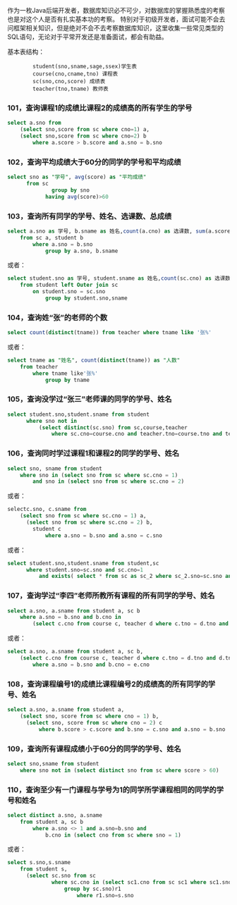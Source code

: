 作为一枚Java后端开发者，数据库知识必不可少，对数据库的掌握熟悉度的考察也是对这个人是否有扎实基本功的考察。
特别对于初级开发者，面试可能不会去问框架相关知识，但是绝对不会不去考察数据库知识，这里收集一些常见类型的SQL语句，无论对于平常开发还是准备面试，都会有助益。

基本表结构：
```
        student(sno,sname,sage,ssex)学生表
        course(cno,cname,tno) 课程表
        sc(sno,cno,score) 成绩表
        teacher(tno,tname) 教师表
```


### 101，查询课程1的成绩比课程2的成绩高的所有学生的学号

  ``` sql
  select a.sno from
      (select sno,score from sc where cno=1) a,
      (select sno,score from sc where cno=2) b
          where a.score > b.score and a.sno = b.sno
  ```

### 102，查询平均成绩大于60分的同学的学号和平均成绩

  ``` sql
  select sno as "学号", avg(score) as "平均成绩"
  		from sc
  				group by sno
              having avg(score)>60
  ```

### 103，查询所有同学的学号、姓名、选课数、总成绩

  ``` sql
  select a.sno as 学号, b.sname as 姓名,count(a.cno) as 选课数, sum(a.score) as 总成绩
      from sc a, student b
          where a.sno = b.sno
              group by a.sno, b.sname
  ```
  或者：
  ``` sql
  select student.sno as 学号, student.sname as 姓名,count(sc.cno) as 选课数, sum(score) as 总成绩
      from student left Outer join sc
          on student.sno = sc.sno
              group by student.sno,sname
  ```

### 104，查询姓“张”的老师的个数

  ``` sql
  select count(distinct(tname)) from teacher where tname like '张%'
  ```
  或者：
  ``` sql
  select tname as "姓名", count(distinct(tname)) as "人数"
      from teacher
          where tname like'张%'
              group by tname
  ```

### 105，查询没学过“张三”老师课的同学的学号、姓名

  ``` sql
  select student.sno,student.sname from student
        where sno not in
            (select distinct(sc.sno) from sc,course,teacher
                where sc.cno=course.cno and teacher.tno=course.tno and teacher.tname='张三')
  ```

### 106，查询同时学过课程1和课程2的同学的学号、姓名

  ``` sql
  select sno, sname from student
      where sno in (select sno from sc where sc.cno = 1)
          and sno in (select sno from sc where sc.cno = 2)
  ```
  或者：

  ``` sql
  selectc.sno, c.sname from
      (select sno from sc where sc.cno = 1) a,
        (select sno from sc where sc.cno = 2) b,
          student c
              where a.sno = b.sno and a.sno = c.sno
  ```
  或者：
  ``` sql
  select student.sno,student.sname from student,sc
        where student.sno=sc.sno and sc.cno=1
            and exists( select * from sc as sc_2 where sc_2.sno=sc.sno and sc_2.cno=2)
  ```

### 107，查询学过“李四”老师所教所有课程的所有同学的学号、姓名

  ``` sql
  select a.sno, a.sname from student a, sc b
      where a.sno = b.sno and b.cno in
          (select c.cno from course c, teacher d where c.tno = d.tno and d.tname = '李四')
  ```
  或者：
  ``` sql
  select a.sno, a.sname from student a, sc b,
      (select c.cno from course c, teacher d where c.tno = d.tno and d.tname = '李四') e
          where a.sno = b.sno and b.cno = e.cno
  ```

### 108，查询课程编号1的成绩比课程编号2的成绩高的所有同学的学号、姓名

  ``` sql
  select a.sno, a.sname from student a,
      (select sno, score from sc where cno = 1) b,
        (select sno, score from sc where cno = 2) c
            where b.score > c.score and b.sno = c.sno and a.sno = b.sno
  ```

### 109，查询所有课程成绩小于60分的同学的学号、姓名

  ``` sql
  select sno,sname from student
      where sno not in (select distinct sno from sc where score > 60)
  ```


### 110，查询至少有一门课程与学号为1的同学所学课程相同的同学的学号和姓名
  ``` sql
  select distinct a.sno, a.sname
      from student a, sc b
          where a.sno <> 1 and a.sno=b.sno and
              b.cno in (select cno from sc where sno = 1)
  ```
  或者：
  ``` sql
  select s.sno,s.sname
      from student s,
        (select sc.sno from sc
                where sc.cno in (select sc1.cno from sc sc1 where sc1.sno=1)and sc.sno<>1
                    group by sc.sno)r1
                        where r1.sno=s.sno
  ```
